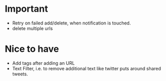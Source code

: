 # Important

* Retry on failed add/delete, when notification is touched.
* delete multiple urls

# Nice to have
* Add tags after adding an URL
* Text Filter, i.e. to remove additional text like twitter puts around shared tweets.

